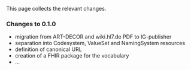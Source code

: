 This page collects the relevant changes.

### Changes to 0.1.0

* migration from ART-DECOR and wiki.hl7.de PDF to IG-publisher
* separation into Codesystem, ValueSet and NamingSystem resources
* definition of canonical URL
* creation of a FHIR package for the vocabulary
* ...
